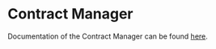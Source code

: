 # Contract Manager

Documentation of the Contract Manager can be found [here](https://github.com/fluidos-project/node/blob/main/docs/implementation/components.md#contract-manager).